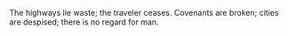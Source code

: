 The highways lie waste; the traveler ceases. Covenants are broken; cities are despised; there is no regard for man.
